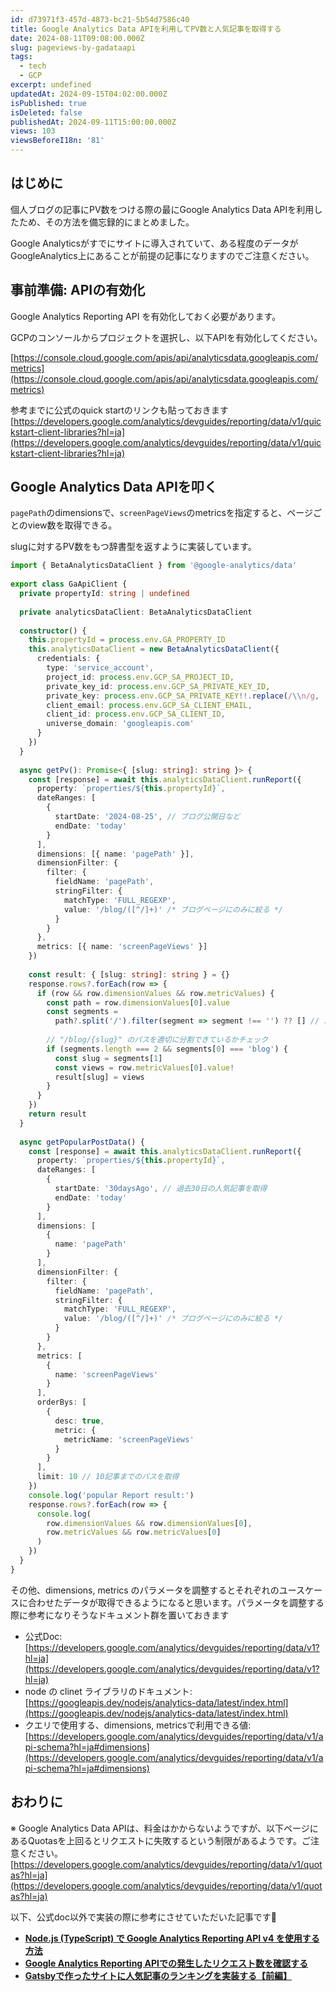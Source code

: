```yaml
---
id: d73971f3-457d-4873-bc21-5b54d7586c40
title: Google Analytics Data APIを利用してPV数と人気記事を取得する
date: 2024-08-11T09:08:00.000Z
slug: pageviews-by-gadataapi
tags:
  - tech
  - GCP
excerpt: undefined
updatedAt: 2024-09-15T04:02:00.000Z
isPublished: true
isDeleted: false
publishedAt: 2024-09-11T15:00:00.000Z
views: 103
viewsBeforeI18n: '81'
---
```


## はじめに  
  
  
個人ブログの記事にPV数をつける際の最にGoogle Analytics Data APIを利用したため、その方法を備忘録的にまとめました。  
  
  
Google Analyticsがすでにサイトに導入されていて、ある程度のデータがGoogleAnalytics上にあることが前提の記事になりますのでご注意ください。  
  
  
## 事前準備: APIの有効化  
  
  
Google Analytics Reporting API を有効化しておく必要があります。  
  
  
GCPのコンソールからプロジェクトを選択し、以下APIを有効化してください。  
  
  
[https://console.cloud.google.com/apis/api/analyticsdata.googleapis.com/metrics](https://console.cloud.google.com/apis/api/analyticsdata.googleapis.com/metrics)   
  
  
参考までに公式のquick startのリンクも貼っておきます  
[https://developers.google.com/analytics/devguides/reporting/data/v1/quickstart-client-libraries?hl=ja](https://developers.google.com/analytics/devguides/reporting/data/v1/quickstart-client-libraries?hl=ja)  
  
  
## Google Analytics Data APIを叩く  
  
  
`pagePath`のdimensionsで、`screenPageViews`のmetricsを指定すると、ページごとのview数を取得できる。  
  
  
slugに対するPV数をもつ辞書型を返すように実装しています。  
  
  
```typescript  
import { BetaAnalyticsDataClient } from '@google-analytics/data'  
  
export class GaApiClient {  
  private propertyId: string | undefined  
  
  private analyticsDataClient: BetaAnalyticsDataClient  
  
  constructor() {  
    this.propertyId = process.env.GA_PROPERTY_ID  
    this.analyticsDataClient = new BetaAnalyticsDataClient({  
      credentials: {  
        type: 'service_account',  
        project_id: process.env.GCP_SA_PROJECT_ID,  
        private_key_id: process.env.GCP_SA_PRIVATE_KEY_ID,  
        private_key: process.env.GCP_SA_PRIVATE_KEY!!.replace(/\\n/g, '\n'), // 環境変数がエスケープされてしまうため、元に戻す  
        client_email: process.env.GCP_SA_CLIENT_EMAIL,  
        client_id: process.env.GCP_SA_CLIENT_ID,  
        universe_domain: 'googleapis.com'  
      }  
    })  
  }  
  
  async getPv(): Promise<{ [slug: string]: string }> {  
    const [response] = await this.analyticsDataClient.runReport({  
      property: `properties/${this.propertyId}`,  
      dateRanges: [  
        {  
          startDate: '2024-08-25', // ブログ公開日など  
          endDate: 'today'  
        }  
      ],  
      dimensions: [{ name: 'pagePath' }],  
      dimensionFilter: {  
        filter: {  
          fieldName: 'pagePath',  
          stringFilter: {  
            matchType: 'FULL_REGEXP',  
            value: '/blog/([^/]+)' /* ブログページにのみに絞る */  
          }  
        }  
      },  
      metrics: [{ name: 'screenPageViews' }]  
    })  
  
    const result: { [slug: string]: string } = {}  
    response.rows?.forEach(row => {  
      if (row && row.dimensionValues && row.metricValues) {  
        const path = row.dimensionValues[0].value  
        const segments =  
          path?.split('/').filter(segment => segment !== '') ?? [] // パスをスラッシュで分割  
  
        // "/blog/{slug}" のパスを適切に分割できているかチェック  
        if (segments.length === 2 && segments[0] === 'blog') {  
          const slug = segments[1]  
          const views = row.metricValues[0].value!  
          result[slug] = views  
        }  
      }  
    })  
    return result  
  }  
  
  async getPopularPostData() {  
    const [response] = await this.analyticsDataClient.runReport({  
      property: `properties/${this.propertyId}`,  
      dateRanges: [  
        {  
          startDate: '30daysAgo', // 過去30日の人気記事を取得  
          endDate: 'today'  
        }  
      ],  
      dimensions: [  
        {  
          name: 'pagePath'  
        }  
      ],  
      dimensionFilter: {  
        filter: {  
          fieldName: 'pagePath',  
          stringFilter: {  
            matchType: 'FULL_REGEXP',  
            value: '/blog/([^/]+)' /* ブログページにのみに絞る */  
          }  
        }  
      },  
      metrics: [  
        {  
          name: 'screenPageViews'  
        }  
      ],  
      orderBys: [  
        {  
          desc: true,  
          metric: {  
            metricName: 'screenPageViews'  
          }  
        }  
      ],  
      limit: 10 // 10記事までのパスを取得  
    })  
    console.log('popular Report result:')  
    response.rows?.forEach(row => {  
      console.log(  
        row.dimensionValues && row.dimensionValues[0],  
        row.metricValues && row.metricValues[0]  
      )  
    })  
  }  
}  
```  
  
  
その他、dimensions, metrics のパラメータを調整するとそれぞれのユースケースに合わせたデータが取得できるようになると思います。パラメータを調整する際に参考になりそうなドキュメント群を置いておきます  
  
- 公式Doc: [https://developers.google.com/analytics/devguides/reporting/data/v1?hl=ja](https://developers.google.com/analytics/devguides/reporting/data/v1?hl=ja)  
- node の clinet ライブラリのドキュメント: [https://googleapis.dev/nodejs/analytics-data/latest/index.html](https://googleapis.dev/nodejs/analytics-data/latest/index.html)  
- クエリで使用する、dimensions, metricsで利用できる値: [https://developers.google.com/analytics/devguides/reporting/data/v1/api-schema?hl=ja#dimensions](https://developers.google.com/analytics/devguides/reporting/data/v1/api-schema?hl=ja#dimensions)  
  
## おわりに  
  
  
※ Google Analytics Data APIは、料金はかからないようですが、以下ページにあるQuotasを上回るとリクエストに失敗するという制限があるようです。ご注意ください。  
[https://developers.google.com/analytics/devguides/reporting/data/v1/quotas?hl=ja](https://developers.google.com/analytics/devguides/reporting/data/v1/quotas?hl=ja)  
  
  
以下、公式doc以外で実装の際に参考にさせていただいた記事です🙏  
  
- [**Node.js (TypeScript) で Google Analytics Reporting API v4 を使用する方法**](https://fwywd.com/tech/ga-popular-node-ts)  
- [**Google Analytics Reporting APIでの発生したリクエスト数を確認する**](https://ponsuke-tarou.hatenablog.com/entry/2021/03/25/150451)  
- [**Gatsbyで作ったサイトに人気記事のランキングを実装する【前編】**](https://komari.co.jp/column/14935/)  
  
<Bookmark href="https://fwywd.com/tech/ga-popular-node-ts" />
  
  
<Bookmark href="https://ponsuke-tarou.hatenablog.com/entry/2021/03/25/150451" />
  
  
<Bookmark href="https://komari.co.jp/column/14935/" />
  

